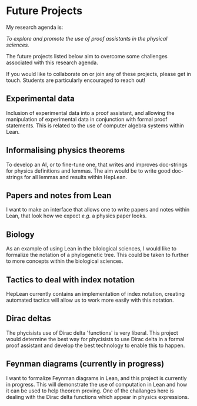 # Future Projects

My research agenda is: 

_To explore and promote the use of proof assistants in the physical sciences._

The future projects listed below aim to overcome some challenges associated with this 
research agenda. 

If you would like to collaborate on or join any of these projects, please get in touch.
Students are particularly encouraged to reach out!

## Experimental data 
Inclusion of experimental data into a proof assistant, and allowing the manipulation of 
    experimental data in conjunction with formal proof statements. This is related 
    to the use of computer algebra systems within Lean. 

## Informalising physics theorems
To develop an AI, or to fine-tune one, 
    that writes and improves doc-strings for physics definitions and lemmas. The aim would be 
    to write good doc-strings for all lemmas and results within HepLean. 

## Papers and notes from Lean 
I want to make an interface that allows one to write papers and notes 
    within Lean, that look how we expect _e.g._ a physics paper looks. 

## Biology 
As an example of using Lean in the bilological sciences, I would like 
    to formalize the notation of a phylogenetic tree. This could be taken to further to more 
    concepts within the biological sciences. 

## Tactics to deal with index notation 

HepLean currently contains an implementation of index 
    notation, creating automated tactics will allow us to work more easily with this notation.

## Dirac deltas 
The phycisists use of Dirac delta 'functions' is very liberal. This project would determine 
    the best way for phycisists to use Dirac delta in a formal proof assistant and develop 
    the best technology to enable this to happen. 

## Feynman diagrams (currently in progress)
I want to formalize Feynman diagrams in Lean, and this project is currently 
    in progress. This will demonstrate the use of computation in Lean and how it can be used 
    to help theorem proving. 
    One of the challanges here is dealing with the Dirac delta functions which appear 
    in physics expressions. 
